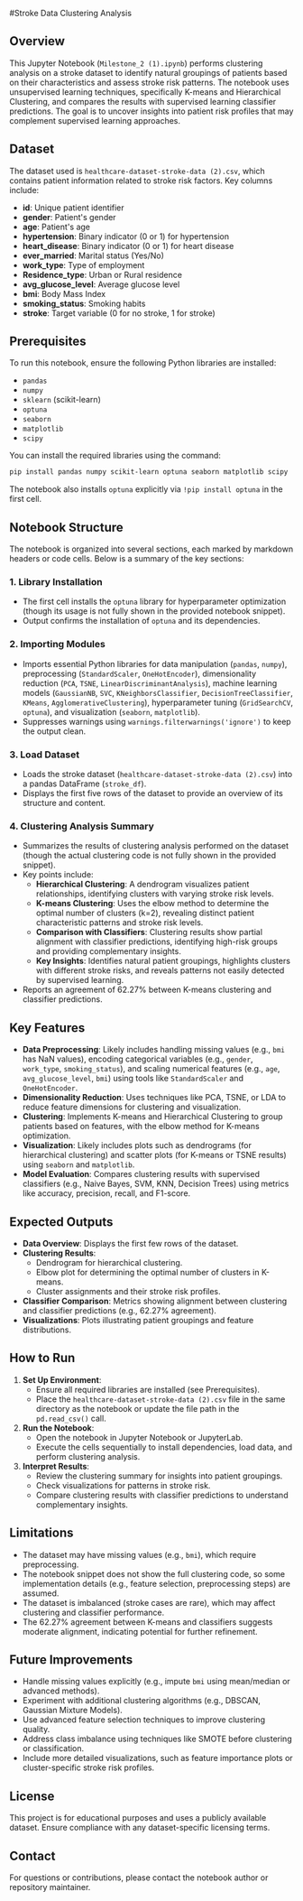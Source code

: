 #Stroke Data Clustering Analysis

## Overview
This Jupyter Notebook (`Milestone_2 (1).ipynb`) performs clustering analysis on a stroke dataset to identify natural groupings of patients based on their characteristics and assess stroke risk patterns. The notebook uses unsupervised learning techniques, specifically K-means and Hierarchical Clustering, and compares the results with supervised learning classifier predictions. The goal is to uncover insights into patient risk profiles that may complement supervised learning approaches.

## Dataset
The dataset used is `healthcare-dataset-stroke-data (2).csv`, which contains patient information related to stroke risk factors. Key columns include:
- **id**: Unique patient identifier
- **gender**: Patient's gender
- **age**: Patient's age
- **hypertension**: Binary indicator (0 or 1) for hypertension
- **heart_disease**: Binary indicator (0 or 1) for heart disease
- **ever_married**: Marital status (Yes/No)
- **work_type**: Type of employment
- **Residence_type**: Urban or Rural residence
- **avg_glucose_level**: Average glucose level
- **bmi**: Body Mass Index
- **smoking_status**: Smoking habits
- **stroke**: Target variable (0 for no stroke, 1 for stroke)

## Prerequisites
To run this notebook, ensure the following Python libraries are installed:
- `pandas`
- `numpy`
- `sklearn` (scikit-learn)
- `optuna`
- `seaborn`
- `matplotlib`
- `scipy`

You can install the required libraries using the command:
```bash
pip install pandas numpy scikit-learn optuna seaborn matplotlib scipy
```

The notebook also installs `optuna` explicitly via `!pip install optuna` in the first cell.

## Notebook Structure
The notebook is organized into several sections, each marked by markdown headers or code cells. Below is a summary of the key sections:

### 1. **Library Installation**
- The first cell installs the `optuna` library for hyperparameter optimization (though its usage is not fully shown in the provided notebook snippet).
- Output confirms the installation of `optuna` and its dependencies.

### 2. **Importing Modules**
- Imports essential Python libraries for data manipulation (`pandas`, `numpy`), preprocessing (`StandardScaler`, `OneHotEncoder`), dimensionality reduction (`PCA`, `TSNE`, `LinearDiscriminantAnalysis`), machine learning models (`GaussianNB`, `SVC`, `KNeighborsClassifier`, `DecisionTreeClassifier`, `KMeans`, `AgglomerativeClustering`), hyperparameter tuning (`GridSearchCV`, `optuna`), and visualization (`seaborn`, `matplotlib`).
- Suppresses warnings using `warnings.filterwarnings('ignore')` to keep the output clean.

### 3. **Load Dataset**
- Loads the stroke dataset (`healthcare-dataset-stroke-data (2).csv`) into a pandas DataFrame (`stroke_df`).
- Displays the first five rows of the dataset to provide an overview of its structure and content.

### 4. **Clustering Analysis Summary**
- Summarizes the results of clustering analysis performed on the dataset (though the actual clustering code is not fully shown in the provided snippet).
- Key points include:
  - **Hierarchical Clustering**: A dendrogram visualizes patient relationships, identifying clusters with varying stroke risk levels.
  - **K-means Clustering**: Uses the elbow method to determine the optimal number of clusters (k=2), revealing distinct patient characteristic patterns and stroke risk levels.
  - **Comparison with Classifiers**: Clustering results show partial alignment with classifier predictions, identifying high-risk groups and providing complementary insights.
  - **Key Insights**: Identifies natural patient groupings, highlights clusters with different stroke risks, and reveals patterns not easily detected by supervised learning.
- Reports an agreement of 62.27% between K-means clustering and classifier predictions.

## Key Features
- **Data Preprocessing**: Likely includes handling missing values (e.g., `bmi` has NaN values), encoding categorical variables (e.g., `gender`, `work_type`, `smoking_status`), and scaling numerical features (e.g., `age`, `avg_glucose_level`, `bmi`) using tools like `StandardScaler` and `OneHotEncoder`.
- **Dimensionality Reduction**: Uses techniques like PCA, TSNE, or LDA to reduce feature dimensions for clustering and visualization.
- **Clustering**: Implements K-means and Hierarchical Clustering to group patients based on features, with the elbow method for K-means optimization.
- **Visualization**: Likely includes plots such as dendrograms (for hierarchical clustering) and scatter plots (for K-means or TSNE results) using `seaborn` and `matplotlib`.
- **Model Evaluation**: Compares clustering results with supervised classifiers (e.g., Naive Bayes, SVM, KNN, Decision Trees) using metrics like accuracy, precision, recall, and F1-score.

## Expected Outputs
- **Data Overview**: Displays the first few rows of the dataset.
- **Clustering Results**:
  - Dendrogram for hierarchical clustering.
  - Elbow plot for determining the optimal number of clusters in K-means.
  - Cluster assignments and their stroke risk profiles.
- **Classifier Comparison**: Metrics showing alignment between clustering and classifier predictions (e.g., 62.27% agreement).
- **Visualizations**: Plots illustrating patient groupings and feature distributions.

## How to Run
1. **Set Up Environment**:
   - Ensure all required libraries are installed (see Prerequisites).
   - Place the `healthcare-dataset-stroke-data (2).csv` file in the same directory as the notebook or update the file path in the `pd.read_csv()` call.
2. **Run the Notebook**:
   - Open the notebook in Jupyter Notebook or JupyterLab.
   - Execute the cells sequentially to install dependencies, load data, and perform clustering analysis.
3. **Interpret Results**:
   - Review the clustering summary for insights into patient groupings.
   - Check visualizations for patterns in stroke risk.
   - Compare clustering results with classifier predictions to understand complementary insights.

## Limitations
- The dataset may have missing values (e.g., `bmi`), which require preprocessing.
- The notebook snippet does not show the full clustering code, so some implementation details (e.g., feature selection, preprocessing steps) are assumed.
- The dataset is imbalanced (stroke cases are rare), which may affect clustering and classifier performance.
- The 62.27% agreement between K-means and classifiers suggests moderate alignment, indicating potential for further refinement.

## Future Improvements
- Handle missing values explicitly (e.g., impute `bmi` using mean/median or advanced methods).
- Experiment with additional clustering algorithms (e.g., DBSCAN, Gaussian Mixture Models).
- Use advanced feature selection techniques to improve clustering quality.
- Address class imbalance using techniques like SMOTE before clustering or classification.
- Include more detailed visualizations, such as feature importance plots or cluster-specific stroke risk profiles.

## License
This project is for educational purposes and uses a publicly available dataset. Ensure compliance with any dataset-specific licensing terms.

## Contact
For questions or contributions, please contact the notebook author or repository maintainer.
